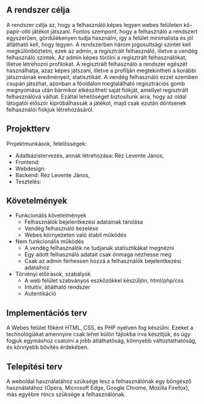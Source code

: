 
## A rendszer célja
A rendszer célja az, hogy a felhasználó képes legyen webes felületen kő-papír-olló játékot játszani. Fontos szempont, hogy a felhasználó a rendszert egyszerűen, gördülékenyen tudja használni, így a felület minimalista és jól átlátható kell, hogy legyen. A rendszerben három jogosultsági szintet kell megkülönböztetni, ezek az admin, a regisztrált felhasználó, illetve a vendég felhasználó szintek. Az admin képes törölni a regisztrált felhasználókat, illetve létrehozni profilokat. A regisztrált felhasználó a rendszer egészét használhatja, azaz képes játszani, illetve a profilján megtekintheti a korábbi játszmáinak eredményeit, statisztikáit. A vendég felhasználó ezzel szemben csupán játszhat, azonban a főoldalon megtalálható regisztrációs gomb megnyomása után bármikor elkészítheti saját fiókját, amellyel regisztrált felhasználóvá válhat.
Ezáltal lehetőséget biztosítunk arra, hogy az oldal látogatói először kipróbálhassák a játékot, majd csak ezután döntsenek felhasználói fiókjuk létrehozásáról.


## Projektterv
Projektmunkások, felelősségek:
- Adatbázistervezés, annak létrehozása: Réz Levente János,
- Frontend: 
- Webdesign: 
- Backend: Réz Levente János,
- Tesztelés: 

## Követelmények
 - Funkcionális követelmények
    -  Felhasználók bejelentkezési adatainak tárolása
    -  Vendég felhasználó kezelése
    - Webes környezeten való stabil működés
 - Nem funkcionális működés
    - A vendég felhasználók ne tudjanak statisztikákat megnézni
    - Egy adott felhasználó adatait csak önmaga nézhesse meg
    - Csak az admin férhessen hozzá a felhasználók bejelentkezési adataihoz
 - Törvényi előírások, szabályok
    - A web felület szabványos eszközökkel készüljön, html/php/css
    - Intuitív, átlátható rendszer
    - Autentikáció

## Implementációs terv

A Webes felület főként HTML, CSS, és PHP nyelven fog készülni.
Ezeket a technológiákat amennyire csak lehet külön fájlokba írva készítjük, 
és úgy fogjuk egymáshoz csatolni a jobb átláthatóság,
könnyebb változtathatóság, és könnyebb bővítés érdekében.


## Telepítési terv
A weboldal használatához szüksége lesz a felhasználónak egy böngésző használatához
(Opera, Microsoft Edge, Google Chrome, Mozilla Firefox), 
más egyébre nincs szüksége a felhasználónak.




